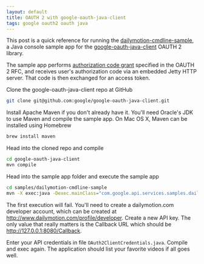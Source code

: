 ```yaml
---
layout: default
title: OAUTH 2 with google-oauth-java-client
tags: google oauth2 oauth java
---
```


This post is a quick reference for running the [dailymotion-cmdline-sample](https://github.com/google/google-oauth-java-client/tree/master/samples/dailymotion-cmdline-sample), a Java console sample app for the [google-oauth-java-client](https://github.com/google/google-oauth-java-client) OAUTH 2 library.

The sample app performs [authorization code grant](https://tools.ietf.org/html/rfc6749#section-4.1) specified in the OAUTH 2 RFC, and receives user's authorization code via an embedded Jetty HTTP server. That code is then exchanged for an access token.

Clone the google-oauth-java-client repo at GitHub

```bash
git clone git@github.com:google/google-oauth-java-client.git
```

Install Apache Maven if you don't already have it. You'll need Oracle's JDK to use Maven and compile the sample app. On Mac OS X, Maven can be installed using Homebrew

```bash
brew install maven
```

Head into the cloned repo and compile

```bash
cd google-oauth-java-client
mvn compile
```

Head into the sample app folder and execute the sample app

```bash
cd samples/dailymotion-cmdline-sample
mvn -X exec:java -Dexec.mainClass="com.google.api.services.samples.dailymotion.cmdline.DailyMotionSample"
```

The first execution will fail. You'll need to create a dailymotion.com developer account, which can be created at http://www.dailymotion.com/profile/developer. Create a new API key. The only value that really matters is the Callback URL which should be http://127.0.0.1:8080/Callback.

Enter your API credentials in file `OAuth2ClientCredentials.java`. Compile and exec again. The application should list your favorite videos if all goes well.